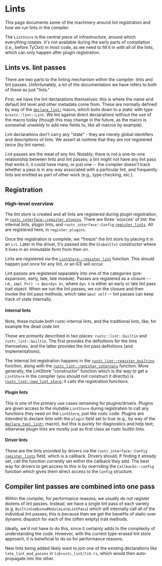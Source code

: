 # Lints

This page documents some of the machinery around lint registration and how we
run lints in the compiler.

The `LintStore` is the central piece of infrastructure, around which everything
rotates. It's not available during the early parts of compilation (i.e., before
TyCtxt) in most code, as we need to fill it in with all of the lints, which can only happen after
plugin registration.

## Lints vs. lint passes

There are two parts to the linting mechanism within the compiler: lints and lint passes.
Unfortunately, a lot of the documentation we have refers to both of these as just "lints."

First, we have the lint declarations themselves: this is where the name and default lint level and
other metadata come from. These are normally defined by way of the [`declare_lint!`] macro, which
boils down to a static with type `&rustc::lint::Lint`. We lint against direct declarations without
the use of the macro today (though this may change in the future, as the macro is somewhat unwieldy
to add new fields to, like all macros by example).

Lint declarations don't carry any "state" - they are merely global identifers and descriptions of
lints. We assert at runtime that they are not registered twice (by lint name).

Lint passes are the meat of any lint. Notably, there is not a one-to-one relationship between
lints and lint passes; a lint might not have any lint pass that emits it, it could have many, or
just one -- the compiler doesn't track whether a pass is in any way associated with a particular
lint, and frequently lints are emitted as part of other work (e.g., type checking, etc.).

## Registration

### High-level overview

The lint store is created and all lints are registered during plugin registration, in
[`rustc_interface::register_plugins`]. There are three 'sources' of lint: the internal lints, plugin
lints, and `rustc_interface::Config` [`register_lints`]. All are registered here, in
`register_plugins`.

Once the registration is complete, we "freeze" the lint store by placing it in an `Lrc`. Later in
the driver, it's passed into the `GlobalCtxt` constructor where it lives in an immutable form from
then on.

Lints are registered via the [`LintStore::register_lint`] function. This should
happen just once for any lint, or an ICE will occur.

Lint passes are registered separately into one of the categories (pre-expansion,
early, late, late module). Passes are registered as a closure -- i.e., `impl
Fn() -> Box<dyn X>`, where `dyn X` is either an early or late lint pass trait
object. When we run the lint passes, we run the closure and then invoke the lint
pass methods, which take `&mut self` -- lint passes can keep track of state
internally.

#### Internal lints

Note, these include both rustc-internal lints, and the traditional lints, like, for example the dead
code lint.

These are primarily described in two places: `rustc::lint::builtin` and `rustc_lint::builtin`. The
first provides the definitions for the lints themselves, and the latter provides the lint pass
definitions (and implementations).

The internal lint registration happens in the [`rustc_lint::register_builtins`] function, along with
the [`rustc_lint::register_internals`] function. More generally, the LintStore "constructor"
function which is *the* way to get a `LintStore` in the compiler (you should not construct it
directly) is [`rustc_lint::new_lint_store`]; it calls the registration functions.

#### Plugin lints

This is one of the primary use cases remaining for plugins/drivers. Plugins are given access to the
mutable `LintStore` during registration to call any functions they need on the `LintStore`, just
like rustc code. Plugins are intended to declare lints with the `plugin` field set to true (e.g., by
way of the [`declare_tool_lint!`] macro), but this is purely for diagnostics and help text;
otherwise plugin lints are mostly just as first class as rustc builtin lints.

#### Driver lints

These are the lints provided by drivers via the `rustc_interface::Config` [`register_lints`] field,
which is a callback. Drivers should, if finding it already set, call the function currently set
within the callback they add. The best way for drivers to get access to this is by overriding the
`Callbacks::config` function which gives them direct access to the `Config` structure.

## Compiler lint passes are combined into one pass

Within the compiler, for performance reasons, we usually do not register dozens
of lint passes. Instead, we have a single lint pass of each variety
(e.g. `BuiltinCombinedModuleLateLintPass`) which will internally call all of the
individual lint passes; this is because then we get the benefits of static over
dynamic dispatch for each of the (often empty) trait methods.

Ideally, we'd not have to do this, since it certainly adds to the complexity of
understanding the code. However, with the current type-erased lint store
approach, it is beneficial to do so for performance reasons.

New lints being added likely want to join one of the existing declarations like
`late_lint_mod_passes` in `librustc_lint/lib.rs`, which would then
auto-propagate into the other.

[`LintStore::register_lint`]: https://doc.rust-lang.org/nightly/nightly-rustc/rustc_lint/struct.LintStore.html#method.register_lints
[`rustc_interface::register_plugins`]: https://doc.rust-lang.org/nightly/nightly-rustc/rustc_interface/passes/fn.register_plugins.html
[`rustc_lint::register_builtins`]: https://doc.rust-lang.org/nightly/nightly-rustc/rustc_lint/fn.register_builtins.html
[`rustc_lint::register_internals`]: https://doc.rust-lang.org/nightly/nightly-rustc/rustc_lint/fn.register_internals.html
[`rustc_lint::new_lint_store`]: https://doc.rust-lang.org/nightly/nightly-rustc/rustc_lint/fn.new_lint_store.html
[`declare_lint!`]: https://doc.rust-lang.org/nightly/nightly-rustc/rustc_session/macro.declare_lint.html
[`declare_tool_lint!`]: https://doc.rust-lang.org/nightly/nightly-rustc/rustc_session/macro.declare_tool_lint.html
[`register_lints`]: https://doc.rust-lang.org/nightly/nightly-rustc/rustc_interface/interface/struct.Config.html#structfield.register_lints
